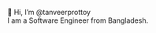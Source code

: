👋 Hi, I’m @tanveerprottoy  
I am a Software Engineer from Bangladesh.

<!---
tanveerprottoy/tanveerprottoy is a ✨ special ✨ repository because its `README.md` (this file) appears on your GitHub profile.
You can click the Preview link to take a look at your changes.
--->
